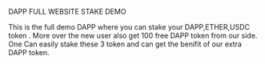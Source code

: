 DAPP FULL WEBSITE STAKE DEMO 

This is the full demo DAPP where you can stake your DAPP,ETHER,USDC token . More over the new user also get 100 free DAPP token from our side.
One Can easily stake these 3 token and can get the benifit of our extra DAPP token.
